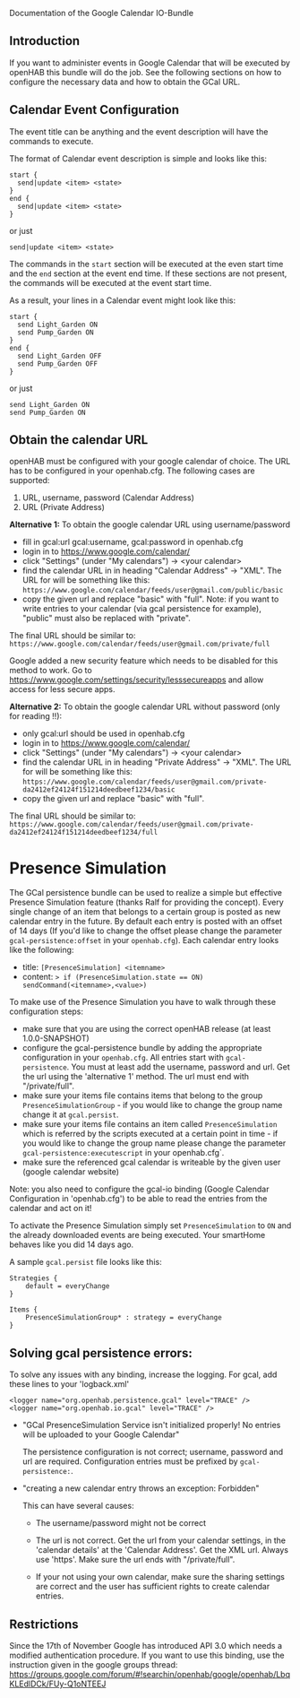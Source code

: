 Documentation of the Google Calendar IO-Bundle

## Introduction

If you want to administer events in Google Calendar that will be executed by openHAB this bundle will do the job. See the following sections on how to configure the necessary data and how to obtain the GCal URL. 

## Calendar Event Configuration

The event title can be anything and the event description will have the commands to execute.

The format of Calendar event description is simple and looks like this:

    start {
      send|update <item> <state>
    }
    end {
      send|update <item> <state>
    }

or just

    send|update <item> <state>

The commands in the `start` section will be executed at the even start time and the `end` section at the event end time. If these sections are not present, the commands will be executed at the event start time.

As a result, your lines in a Calendar event might look like this:

    start {
      send Light_Garden ON
      send Pump_Garden ON
    }
    end {
      send Light_Garden OFF
      send Pump_Garden OFF
    }

or just

    send Light_Garden ON
    send Pump_Garden ON

## Obtain the calendar URL

openHAB must be configured with your google calendar of choice. The URL has to be configured in your openhab.cfg. The following cases are supported:

1. URL, username, password (Calendar Address)
2. URL (Private Address)


**Alternative 1:** To obtain the google calendar URL using username/password
- fill in gcal:url gcal:username, gcal:password in openhab.cfg
- login in to https://www.google.com/calendar/
- click "Settings" (under "My calendars") -> \<your calendar\>
- find the calendar URL in in heading "Calendar Address" -> "XML". The URL for will be something like this:
`https://www.google.com/calendar/feeds/user@gmail.com/public/basic` 
- copy the given url and replace "basic" with "full". Note: if you want to write entries to your calendar (via gcal persistence for example), "public" must also be replaced with "private".

The final URL should be similar to:
`https://www.google.com/calendar/feeds/user@gmail.com/private/full`

Google added a new security feature which needs to be disabled for this method to work. Go to https://www.google.com/settings/security/lesssecureapps and allow access for less secure apps.

**Alternative 2:** To obtain the google calendar URL without password (only for reading !!):
- only gcal:url should be used in openhab.cfg
- login in to https://www.google.com/calendar/
- click "Settings" (under "My calendars") -> \<your calendar\>
- find the calendar URL in in heading "Private Address" -> "XML". The URL for will be something like this:
`https://www.google.com/calendar/feeds/user@gmail.com/private-da2412ef24124f151214deedbeef1234/basic`
- copy the given url and replace "basic" with "full". 

The final URL should be similar to:
`https://www.google.com/calendar/feeds/user@gmail.com/private-da2412ef24124f151214deedbeef1234/full`


# Presence Simulation

The GCal persistence bundle can be used to realize a simple but effective Presence Simulation feature (thanks Ralf for providing the concept). Every single change of an item that belongs to a certain group is posted as new calendar entry in the future. By default each entry is posted with an offset of 14 days (If you'd like to change the offset please change the parameter `gcal-persistence:offset` in your `openhab.cfg`). Each calendar entry looks like the following:

- title: `[PresenceSimulation] <itemname>`
- content: `> if (PresenceSimulation.state == ON) sendCommand(<itemname>,<value>)`

To make use of the Presence Simulation you have to walk through these configuration steps:

- make sure that you are using the correct openHAB release (at least 1.0.0-SNAPSHOT)
- configure the gcal-persistence bundle by adding the appropriate configuration in your `openhab.cfg`. All entries start with `gcal-persistence`. You must at least add the username, password and url. Get the url using the 'alternative 1' method. The url must end with "/private/full".
- make sure your items file contains items that belong to the group `PresenceSimulationGroup` - if you would like to change the group name change it at `gcal.persist`.
- make sure your items file contains an item called `PresenceSimulation` which is referred by the scripts executed at a certain point in time - if you would like to change the group name please change the parameter `gcal-persistence:executescript` in your openhab.cfg`.
- make sure the referenced gcal calendar is writeable by the given user (google calendar website)

Note: you also need to configure the gcal-io binding (Google Calendar Configuration in 'openhab.cfg') to be able to read the entries from the calendar and act on it!

To activate the Presence Simulation simply set `PresenceSimulation` to `ON` and the already downloaded events are being executed. Your smartHome behaves like you did 14 days ago.

A sample `gcal.persist` file looks like this:

    Strategies {
    	default = everyChange
    }
    
    Items {
    	PresenceSimulationGroup* : strategy = everyChange
    }

## Solving gcal persistence errors:
To solve any issues with any binding, increase the logging. For gcal, add these lines to your 'logback.xml'

    <logger name="org.openhab.persistence.gcal" level="TRACE" />
    <logger name="org.openhab.io.gcal" level="TRACE" />

* "GCal PresenceSimulation Service isn't initialized properly! No entries will be uploaded to your Google Calendar"

    The persistence configuration is not correct; username, password and url are required.
    Configuration entries must be prefixed by `gcal-persistence:`.

* "creating a new calendar entry throws an exception: Forbidden"

    This can have several causes:
    * The username/password might not be correct

    * The url is not correct. Get the url from your calendar settings, in the 'calendar details' at the 'Calendar Address'. Get the XML url. Always use 'https'. Make sure the url ends with "/private/full".

    * If your not using your own calendar, make sure the sharing settings are correct and the user has sufficient rights to create calendar entries.

## Restrictions
Since the 17th of November Google has introduced API 3.0 which needs a modified authentication procedure.
If you want to use this binding, use the instruction given in the google groups thread: https://groups.google.com/forum/#!searchin/openhab/google/openhab/LbqKLEdlDCk/FUy-Q1oNTEEJ